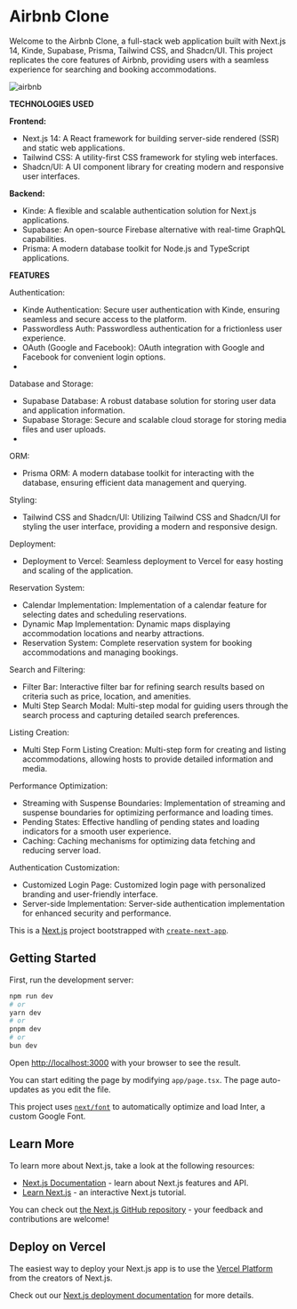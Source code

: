 # Airbnb Clone

Welcome to the Airbnb Clone, a full-stack web application built with Next.js 14, Kinde, Supabase, Prisma, Tailwind CSS, and Shadcn/UI. This project replicates the core features of Airbnb, providing users with a seamless experience for searching and booking accommodations.

![airbnb](https://github.com/TariqKichawele/airbnb-clone/assets/105932024/bca88643-25e6-40b9-af7b-e7175097536a)

**TECHNOLOGIES USED**

**Frontend:**
- Next.js 14: A React framework for building server-side rendered (SSR) and static web applications.
- Tailwind CSS: A utility-first CSS framework for styling web interfaces.
- Shadcn/UI: A UI component library for creating modern and responsive user interfaces.
  
**Backend:**
- Kinde: A flexible and scalable authentication solution for Next.js applications.
- Supabase: An open-source Firebase alternative with real-time GraphQL capabilities.
- Prisma: A modern database toolkit for Node.js and TypeScript applications.
  
**FEATURES**

Authentication:
- Kinde Authentication: Secure user authentication with Kinde, ensuring seamless and secure access to the platform.
- Passwordless Auth: Passwordless authentication for a frictionless user experience.
- OAuth (Google and Facebook): OAuth integration with Google and Facebook for convenient login options.
- 
Database and Storage:
- Supabase Database: A robust database solution for storing user data and application information.
- Supabase Storage: Secure and scalable cloud storage for storing media files and user uploads.
- 
ORM:
- Prisma ORM: A modern database toolkit for interacting with the database, ensuring efficient data management and querying.

Styling:
- Tailwind CSS and Shadcn/UI: Utilizing Tailwind CSS and Shadcn/UI for styling the user interface, providing a modern and responsive design.

Deployment:
- Deployment to Vercel: Seamless deployment to Vercel for easy hosting and scaling of the application.

Reservation System:
- Calendar Implementation: Implementation of a calendar feature for selecting dates and scheduling reservations.
- Dynamic Map Implementation: Dynamic maps displaying accommodation locations and nearby attractions.
- Reservation System: Complete reservation system for booking accommodations and managing bookings.
  
Search and Filtering:
- Filter Bar: Interactive filter bar for refining search results based on criteria such as price, location, and amenities.
- Multi Step Search Modal: Multi-step modal for guiding users through the search process and capturing detailed search preferences.
  
Listing Creation:
- Multi Step Form Listing Creation: Multi-step form for creating and listing accommodations, allowing hosts to provide detailed information and media.

Performance Optimization:
- Streaming with Suspense Boundaries: Implementation of streaming and suspense boundaries for optimizing performance and loading times.
- Pending States: Effective handling of pending states and loading indicators for a smooth user experience.
- Caching: Caching mechanisms for optimizing data fetching and reducing server load.

Authentication Customization:
- Customized Login Page: Customized login page with personalized branding and user-friendly interface.
- Server-side Implementation: Server-side authentication implementation for enhanced security and performance.


This is a [Next.js](https://nextjs.org/) project bootstrapped with [`create-next-app`](https://github.com/vercel/next.js/tree/canary/packages/create-next-app).

## Getting Started

First, run the development server:

```bash
npm run dev
# or
yarn dev
# or
pnpm dev
# or
bun dev
```

Open [http://localhost:3000](http://localhost:3000) with your browser to see the result.

You can start editing the page by modifying `app/page.tsx`. The page auto-updates as you edit the file.

This project uses [`next/font`](https://nextjs.org/docs/basic-features/font-optimization) to automatically optimize and load Inter, a custom Google Font.

## Learn More

To learn more about Next.js, take a look at the following resources:

- [Next.js Documentation](https://nextjs.org/docs) - learn about Next.js features and API.
- [Learn Next.js](https://nextjs.org/learn) - an interactive Next.js tutorial.

You can check out [the Next.js GitHub repository](https://github.com/vercel/next.js/) - your feedback and contributions are welcome!

## Deploy on Vercel

The easiest way to deploy your Next.js app is to use the [Vercel Platform](https://vercel.com/new?utm_medium=default-template&filter=next.js&utm_source=create-next-app&utm_campaign=create-next-app-readme) from the creators of Next.js.

Check out our [Next.js deployment documentation](https://nextjs.org/docs/deployment) for more details.
